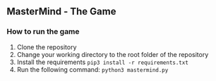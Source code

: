 ## MasterMind - The Game

### How to run the game

1. Clone the repository
2. Change your working directory to the root folder of the repository
3. Install the requirements ``pip3 install -r requirements.txt``
4. Run the following command: ``python3 mastermind.py``
